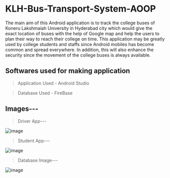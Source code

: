 # KLH-Bus-Transport-System-AOOP
The main aim of this Android application is to track the college buses of Koneru Lakshmaiah University in Hyderabad city which would give the exact location of buses with the help of Google map and help the  users to plan their way to reach their college  on time. This application  may be greatly used by college students and staffs since Android mobiles has become common and spread everywhere. In addition, this will also enhance the security since the movement of the college buses is always available.

## Softwares used for making application
> Application Used - Android Studio 

> Database Used - FireBase

## Images---

> Driver App---

![image](https://user-images.githubusercontent.com/110009203/206915783-408b877f-01bc-45af-94de-07e3f66757b3.png)

> Student App---

![image](https://user-images.githubusercontent.com/110009203/206915976-49ea72df-5450-4b49-9990-3b071525b6f9.png)

> Database Image---

![image](https://user-images.githubusercontent.com/110009203/206916017-70164e83-ffa7-4579-b1c9-28f0dbf75412.png)
